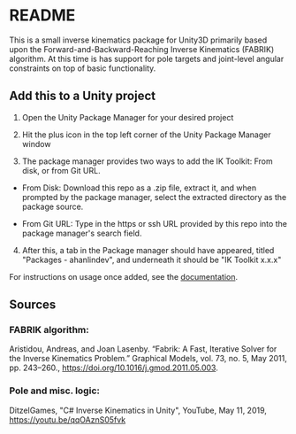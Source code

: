 # README

This is a small inverse kinematics package for Unity3D primarily based upon the Forward-and-Backward-Reaching Inverse Kinematics (FABRIK) algorithm. At this time is has support for pole targets and joint-level angular constraints on top of basic functionality.

## Add this to a Unity project

1. Open the Unity Package Manager for your desired project

2. Hit the plus icon in the top left corner of the Unity Package Manager window

3. The package manager provides two ways to add the IK Toolkit: From disk, or from Git URL.

  * From Disk: Download this repo as a .zip file, extract it, and when prompted by the package manager, select the extracted directory as the package source.

  * From Git URL: Type in the https or ssh URL provided by this repo into the package manager's search field.

4. After this, a tab in the Package manager should have appeared, titled "Packages - ahanlindev", and underneath it should be "IK Toolkit x.x.x"

For instructions on usage once added, see the [documentation](/Documentation~/DOCUMENTATION.md).

## Sources

### FABRIK algorithm: 
Aristidou, Andreas, and Joan Lasenby. “Fabrik: A Fast, Iterative Solver for the Inverse Kinematics Problem.” Graphical Models, vol. 73, no. 5, May 2011, pp. 243–260., https://doi.org/10.1016/j.gmod.2011.05.003. 

### Pole and misc. logic:
DitzelGames, "C# Inverse Kinematics in Unity", YouTube, May 11, 2019, https://youtu.be/qqOAznS05fvk
